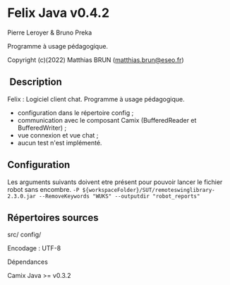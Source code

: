 # Felix Java v0.4.2

Pierre Leroyer & Bruno Preka

Programme à usage pédagogique.

Copyright (c)(2022) Matthias BRUN (matthias.brun@eseo.fr)

##  Description

Felix : Logiciel client chat.
Programme à usage pédagogique.

- configuration dans le répertoire config ;
- communication avec le composant Camix (BufferedReader et BufferedWriter) ;
- vue connexion et vue chat ;
- aucun test n'est implémenté.

## Configuration

Les arguments suivants doivent etre présent pour pouvoir lancer le fichier robot sans encombre.
`-P ${workspaceFolder}/SUT/remoteswinglibrary-2.3.0.jar --RemoveKeywords "WUKS" --outputdir "robot_reports"`

## Répertoires sources

src/
config/

Encodage : UTF-8

Dépendances

Camix Java >= v0.3.2
